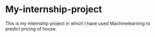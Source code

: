 # My-internship-project
This is my internship project in which I have used Machinelearning to predict pricing of house. 
